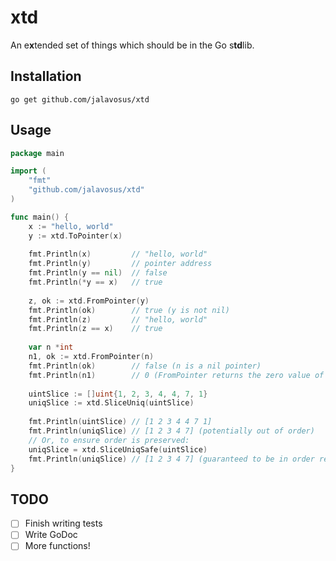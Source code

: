 # xtd

An e**x**tended set of things which should be in the Go s**td**lib.

## Installation

`go get github.com/jalavosus/xtd`

## Usage

```go
package main

import (
	"fmt"
	"github.com/jalavosus/xtd"
)

func main() {
	x := "hello, world"
	y := xtd.ToPointer(x)
	
	fmt.Println(x)         // "hello, world"
	fmt.Println(y)         // pointer address 
	fmt.Println(y == nil)  // false
	fmt.Println(*y == x)   // true
	
	z, ok := xtd.FromPointer(y)
	fmt.Println(ok)        // true (y is not nil)
	fmt.Println(z)         // "hello, world"
	fmt.Println(z == x)    // true
	
	var n *int
	n1, ok := xtd.FromPointer(n)
	fmt.Println(ok)        // false (n is a nil pointer)
	fmt.Println(n1)        // 0 (FromPointer returns the zero value of a type if a nil pointer is passed)
	
	uintSlice := []uint{1, 2, 3, 4, 4, 7, 1}
	uniqSlice := xtd.SliceUniq(uintSlice)
	
	fmt.Println(uintSlice) // [1 2 3 4 4 7 1]
	fmt.Println(uniqSlice) // [1 2 3 4 7] (potentially out of order)
	// Or, to ensure order is preserved:
	uniqSlice = xtd.SliceUniqSafe(uintSlice)
	fmt.Println(uniqSlice) // [1 2 3 4 7] (guaranteed to be in order respective to the input)
}
```

## TODO

- [ ] Finish writing tests
- [ ] Write GoDoc
- [ ] More functions!